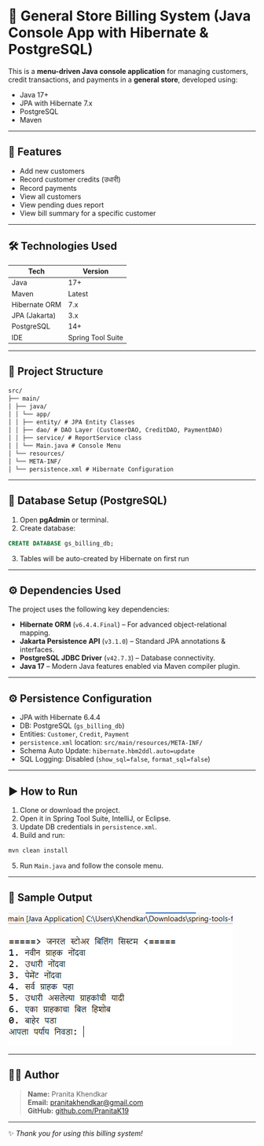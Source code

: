 # 🏪 General Store Billing System (Java Console App with Hibernate & PostgreSQL)

This is a **menu-driven Java console application** for managing customers, credit transactions, and payments in a **general store**, developed using:
- Java 17+
- JPA with Hibernate 7.x
- PostgreSQL
- Maven

---

## 📌 Features

- Add new customers
- Record customer credits (उधारी)
- Record payments
- View all customers
- View pending dues report
- View bill summary for a specific customer

---

## 🛠 Technologies Used

| Tech               | Version       |
|--------------------|---------------|
| Java               | 17+           |
| Maven              | Latest        |
| Hibernate ORM      | 7.x           |
| JPA (Jakarta)      | 3.x           |
| PostgreSQL         | 14+           |
| IDE                | Spring Tool Suite |

---

## 🧱 Project Structure
```
src/
├── main/
│ ├── java/
│ │ └── app/
│ │ ├── entity/ # JPA Entity Classes
│ │ ├── dao/ # DAO Layer (CustomerDAO, CreditDAO, PaymentDAO)
│ │ ├── service/ # ReportService class
│ │ └── Main.java # Console Menu
│ └── resources/
│ └── META-INF/
│ └── persistence.xml # Hibernate Configuration
```

---

## 🧾 Database Setup (PostgreSQL)

1. Open **pgAdmin** or terminal.
2. Create database:

```sql
CREATE DATABASE gs_billing_db;
```

3. Tables will be auto-created by Hibernate on first run

---

## ⚙️ Dependencies Used

The project uses the following key dependencies:

- **Hibernate ORM** (`v6.4.4.Final`) – For advanced object-relational mapping.
- **Jakarta Persistence API** (`v3.1.0`) – Standard JPA annotations & interfaces.
- **PostgreSQL JDBC Driver** (`v42.7.3`) – Database connectivity.
- **Java 17** – Modern Java features enabled via Maven compiler plugin.

---

## ⚙️ Persistence Configuration

- JPA with Hibernate 6.4.4  
- DB: PostgreSQL (`gs_billing_db`)  
- Entities: `Customer`, `Credit`, `Payment`  
- `persistence.xml` location: `src/main/resources/META-INF/`  
- Schema Auto Update: `hibernate.hbm2ddl.auto=update`  
- SQL Logging: Disabled (`show_sql=false`, `format_sql=false`)

---

## ▶️ How to Run

1. Clone or download the project.
2. Open it in Spring Tool Suite, IntelliJ, or Eclipse.
3. Update DB credentials in `persistence.xml`.
4. Build and run:

```bash
mvn clean install
```

5. Run `Main.java` and follow the console menu.

---

## 📂 Sample Output

![Sample Output](consoleOP.png)

---

## 🙋‍♀️ Author

> **Name:** Pranita Khendkar  
> **Email:** pranitakhendkar@gmail.com  
> **GitHub:** [github.com/PranitaK19](https://github.com/PranitaK19)

---

✨ *Thank you for using this billing system!*
